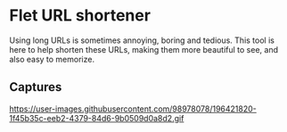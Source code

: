 # Flet URL shortener

Using long URLs is sometimes annoying, boring and tedious. 
This tool is here to help shorten these URLs, making them more beautiful to see, and also easy to memorize.

## Captures

https://user-images.githubusercontent.com/98978078/196421820-1f45b35c-eeb2-4379-84d6-9b0509d0a8d2.gif
